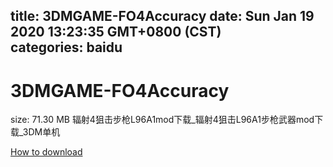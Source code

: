 
title: 3DMGAME-FO4Accuracy
date: Sun Jan 19 2020 13:23:35 GMT+0800 (CST)    
categories: baidu
---

# 3DMGAME-FO4Accuracy
size: 71.30 MB
 辐射4狙击步枪L96A1mod下载_辐射4狙击L96A1步枪武器mod下载_3DM单机
 

[How to download](https://bpcam.bemobtrk.com/go/2ceec3aa-1ca2-46d6-b9ff-aaa5c184517c?jno=992)